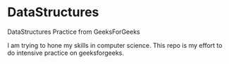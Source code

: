 # DataStructures
DataStructures Practice from GeeksForGeeks

I am trying to hone my skills in computer science. This repo is my effort to do intensive practice on geeksforgeeks. 
